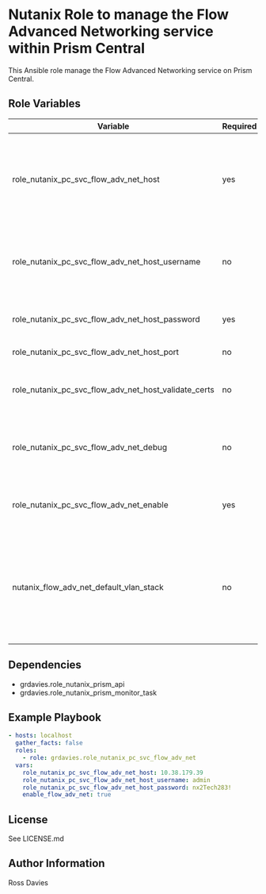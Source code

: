 # Nutanix Role to manage the Flow Advanced Networking service within Prism Central

This Ansible role manage the Flow Advanced Networking service on Prism Central.

## Role Variables

| Variable                                               | Required | Default    | Choices                   | Comments                                                                                                     |
|--------------------------------------------------------|----------|------------|---------------------------|--------------------------------------------------------------------------------------------------------------|
| role_nutanix_pc_svc_flow_adv_net_host                  | yes      |            |                           | The IP address or FQDN for the Prism Centra) where you want to enable the service.                           |
| role_nutanix_pc_svc_flow_adv_net_host_username         | no       | "admin"    |                           | A valid username with appropriate rights to access the Nutanix API.                                          |
| role_nutanix_pc_svc_flow_adv_net_host_password         | yes      |            |                           | A valid password for the supplied username.                                                                  |
| role_nutanix_pc_svc_flow_adv_net_host_port             | no       | 9440       |                           | The Prism TCP port                                                                                           |
| role_nutanix_pc_svc_flow_adv_net_host_validate_certs   | no       | false      | true / false              | Whether to check if Prism UI certificates are valid.                                                         |
| role_nutanix_pc_svc_flow_adv_net_debug                 | no       | false      | true / false              | Whether to output variable contents for debugging purposes.                                                  |
| role_nutanix_pc_svc_flow_adv_net_enable                | yes      |            | true / false              | Set value to 'false' to enable Flow Advanced Networking.                                                     |
| nutanix_flow_adv_net_default_vlan_stack                | no       | "ADVANCED" |                           | Defaults to "ADVANCED" but can also be set to "LEGACY". Default VLAN stack to instatiate VLAN-backed subnets |

## Dependencies

- grdavies.role_nutanix_prism_api
- grdavies.role_nutanix_prism_monitor_task

## Example Playbook

```YAML
- hosts: localhost
  gather_facts: false
  roles:
    - role: grdavies.role_nutanix_pc_svc_flow_adv_net
  vars:
    role_nutanix_pc_svc_flow_adv_net_host: 10.38.179.39
    role_nutanix_pc_svc_flow_adv_net_host_username: admin
    role_nutanix_pc_svc_flow_adv_net_host_password: nx2Tech283!
    enable_flow_adv_net: true
```

## License

See LICENSE.md

## Author Information

Ross Davies

